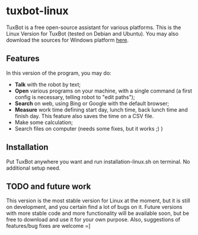 # tuxbot-linux

TuxBot is a free open-source assistant for various platforms. This is the Linux Version for TuxBot (tested on Debian and Ubuntu).
You may also download the sources for Windows platform [here](https://github.com/eduardogc/tuxbot-windows).

## Features
In this version of the program, you may do:
* **Talk** with the robot by text;
* **Open** various programs on your machine, with a single command (a first config is necessary, telling robot to "edit paths");
* **Search** on web, using Bing or Google with the default browser;
* **Measure** work time defining start day, lunch time, back lunch time and finish day. This feature also saves the time on a CSV file.
* Make some calculation;
* Search files on computer (needs some fixes, but it works ;) )

## Installation

Put TuxBot anywhere you want and run installation-linux.sh on terminal. No additional setup need.

## TODO and future work

This version is the most stable version for Linux at the moment, but it is still on development, and you certain find
a lot of bugs on it. Future versions with more stable code and more functionality will be available soon, but be free to
download and use it for your own purpose. Also, suggestions of features/bug fixes are welcome =]
